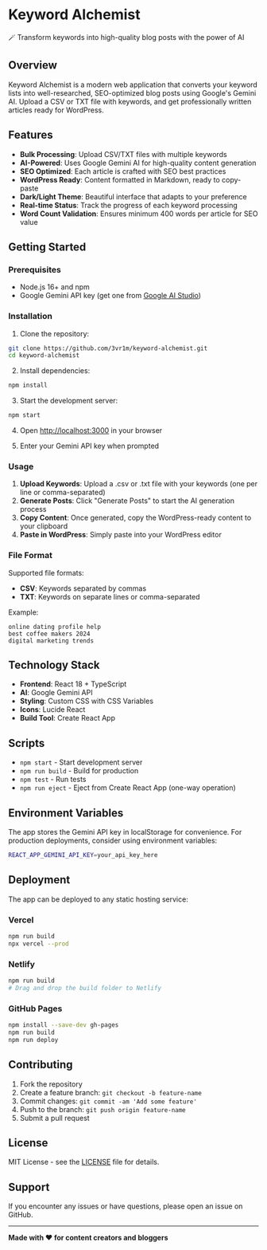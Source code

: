 # Keyword Alchemist

🪄 Transform keywords into high-quality blog posts with the power of AI

## Overview

Keyword Alchemist is a modern web application that converts your keyword lists into well-researched, SEO-optimized blog posts using Google's Gemini AI. Upload a CSV or TXT file with keywords, and get professionally written articles ready for WordPress.

## Features

- **Bulk Processing**: Upload CSV/TXT files with multiple keywords
- **AI-Powered**: Uses Google Gemini AI for high-quality content generation
- **SEO Optimized**: Each article is crafted with SEO best practices
- **WordPress Ready**: Content formatted in Markdown, ready to copy-paste
- **Dark/Light Theme**: Beautiful interface that adapts to your preference
- **Real-time Status**: Track the progress of each keyword processing
- **Word Count Validation**: Ensures minimum 400 words per article for SEO value

## Getting Started

### Prerequisites

- Node.js 16+ and npm
- Google Gemini API key (get one from [Google AI Studio](https://aistudio.google.com/app/apikey))

### Installation

1. Clone the repository:
```bash
git clone https://github.com/3vr1m/keyword-alchemist.git
cd keyword-alchemist
```

2. Install dependencies:
```bash
npm install
```

3. Start the development server:
```bash
npm start
```

4. Open [http://localhost:3000](http://localhost:3000) in your browser

5. Enter your Gemini API key when prompted

### Usage

1. **Upload Keywords**: Upload a .csv or .txt file with your keywords (one per line or comma-separated)
2. **Generate Posts**: Click "Generate Posts" to start the AI generation process
3. **Copy Content**: Once generated, copy the WordPress-ready content to your clipboard
4. **Paste in WordPress**: Simply paste into your WordPress editor

### File Format

Supported file formats:
- **CSV**: Keywords separated by commas
- **TXT**: Keywords on separate lines or comma-separated

Example:
```
online dating profile help
best coffee makers 2024
digital marketing trends
```

## Technology Stack

- **Frontend**: React 18 + TypeScript
- **AI**: Google Gemini API
- **Styling**: Custom CSS with CSS Variables
- **Icons**: Lucide React
- **Build Tool**: Create React App

## Scripts

- `npm start` - Start development server
- `npm run build` - Build for production
- `npm test` - Run tests
- `npm run eject` - Eject from Create React App (one-way operation)

## Environment Variables

The app stores the Gemini API key in localStorage for convenience. For production deployments, consider using environment variables:

```bash
REACT_APP_GEMINI_API_KEY=your_api_key_here
```

## Deployment

The app can be deployed to any static hosting service:

### Vercel
```bash
npm run build
npx vercel --prod
```

### Netlify
```bash
npm run build
# Drag and drop the build folder to Netlify
```

### GitHub Pages
```bash
npm install --save-dev gh-pages
npm run build
npm run deploy
```

## Contributing

1. Fork the repository
2. Create a feature branch: `git checkout -b feature-name`
3. Commit changes: `git commit -am 'Add some feature'`
4. Push to the branch: `git push origin feature-name`
5. Submit a pull request

## License

MIT License - see the [LICENSE](LICENSE) file for details.

## Support

If you encounter any issues or have questions, please open an issue on GitHub.

---

**Made with ❤️ for content creators and bloggers**
